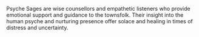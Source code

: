 Psyche Sages are wise counsellors and empathetic listeners who provide emotional support and guidance to the townsfolk. Their insight into the human psyche and nurturing presence offer solace and healing in times of distress and uncertainty.